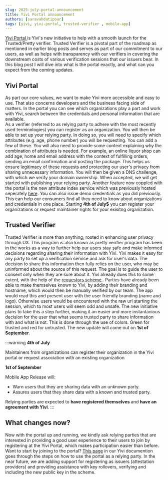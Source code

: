 ```yaml
---
slug: 2025-july-portal-announcement
title: Yivi Portal announcement
authors: [saravahdatipour]
tags: [yivi, yivi-portal, trusted-verifier , mobile-app]
---
```


<a href="https://portal.yivi.app"> Yivi Portal </a> is Yivi's new initiative to help with a smooth launch for the Trusted/Pretty verifier. Trusted Verifier is a pivotal part of the roadmap as mentioned in earlier blog posts and
serves as part of our commitment to our users, as well as helps with transparency with our verifiers in covering the downstream costs of various verification sessions that our issuers bear.
In this blog post I will dive into what is the portal exactly, and what can you expect from the coming updates.


## Yivi Portal 

As part our core values, we want to make Yivi more accessible and easy to use. That also concerns developers and the business facing side of matters. 
In the portal you can see which organizations play a part and work with Yivi, search between the credentials and personal information that are available. <br/>
 As a verifier (referred to as relying party to adhere with the most recently used terminologies) you can register as an organization. You will then be able to set up your relying party. In doing so, you will need to specify which attributes (e.g. age, phone number) you will be requesting. You can add a few of these. You will also need to provide some context explaining why the combination of attributes is needed. For example, an online liquor shop can add age, home and email address with the context of fulfilling orders, sending an email confirmation and posting the package. This helps us ensure legitimacy of these requests and protecting our user's privacy from sharing unnecessary information. You will then be given a DNS challenge, with which we verify your domain ownership. 
 When accepted, we will get started with publishing your relying party.
Another feature now coppled with the portal is the <a>new attribute index</a> service which was previously hosted seperately <a href="https://attribute-index.yivi.app/">here</a>. You can also issue demo credentials as you did previously. This can help our consumers find all they need to know about organizations and credentials in one place.
Starting **4th of July$** you can register your organizations or request maintainer rights for your exisitng organization.




## Trusted Verifier 

Trusted Verifier is more than anything, rooted in enhancing user privacy through UX. 
This program is also known as pretty verifier program has been in the works as a way to further help our 
users stay safe and make informed decisions regarding sharing their information with Yivi. Yivi makes it easy for 
any party to set up a verification service and ask for user's data. The decision to share this information then fully relies on the user, who may be uninformed about the source of this request. The goal is to guide the user to consent only when they are sure about it. Yivi already does this to some extent, with the help of the <a href="https://github.com/privacybydesign/pbdf-requestors"> requestors scheme </a>.
Parties have already been able to make themselves known to Yivi, by adding their branding and hostname, which would then be manually verified by our team. The app would read this and present
user with the user friendly branding (name and logo). Otherwise users would be encountered with the raw url starting the session, which to most users 
will seem odd and unsafe. 
The new initiative plans to take this a step further, making it an easier and more instantanious decision for the user that what seems trusted party to share information
with and what is not. This is done through the use of colors. Green for trusted and red for untrusted. The new update will come out on **1st of September**.


:::warning
**4th of July**

Maintainers from organizations can register their organization in the Yivi portal
or request association with an existing organization

**1st of September**

Mobile App Release will:
- Warn users that they are sharing data with an unknown party.
- Assures users that they share data with a known and trusted party.

Relying parties are expected to **have registered themselves** and **have an agreement with Yivi**.
:::
## What changes now?

Now with the portal up and running, we kindly ask relying parties that are interested in providing a good user experience
to their users to join by registering at the Yivi Portal, which makes participation easier than before. Want to start by joining to the portal? [This page](/trusted-verifier) in our Yivi documention goes through the steps on how to use the portal as a relying party. 
In the near future, we are adding support for registering as issuers (attestation providers) and providing assistance with key rollovers, verifying and including the new public key in the scheme.







